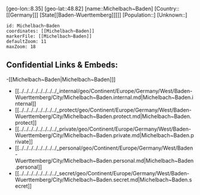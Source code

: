 ﻿---
location: [48.82,8.35]
mapzoom: [7,12] 
mapmarker: city 
type: City
tags:
- geo/City


SpocWebEntityId: 32460
isDeleted: false
confidential: public

---
[geo-lon::8.35]
[geo-lat::48.82]
[name::Michelbach~Baden]
[Country::[[Germany]]]
[State[[Baden-Wuerttemberg]]]]]
[Population::]
[Unknown::]


```leaflet
id: Michelbach~Baden
coordinates: [[Michelbach~Baden]]
markerFile: [[Michelbach~Baden]]
defaultZoom: 11 
maxZoom: 18
```


## Confidential Links & Embeds: 
-[[Michelbach~Baden|Michelbach~Baden]]] 
- [[../../../../../../../../_internal/geo/Continent/Europe/Germany/West/Baden-Wuerttemberg/City/Michelbach~Baden.internal.md|Michelbach~Baden.internal]] 
- [[../../../../../../../../_protect/geo/Continent/Europe/Germany/West/Baden-Wuerttemberg/City/Michelbach~Baden.protect.md|Michelbach~Baden.protect]] 
- [[../../../../../../../../_private/geo/Continent/Europe/Germany/West/Baden-Wuerttemberg/City/Michelbach~Baden.private.md|Michelbach~Baden.private]] 
- [[../../../../../../../../_personal/geo/Continent/Europe/Germany/West/Baden-Wuerttemberg/City/Michelbach~Baden.personal.md|Michelbach~Baden.personal]] 
- [[../../../../../../../../_secret/geo/Continent/Europe/Germany/West/Baden-Wuerttemberg/City/Michelbach~Baden.secret.md|Michelbach~Baden.secret]] 
